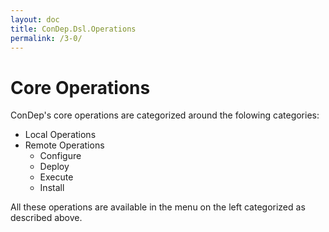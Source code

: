 ```yaml
---
layout: doc
title: ConDep.Dsl.Operations
permalink: /3-0/
---
```


Core Operations
===============

ConDep's core operations are categorized around the folowing categories:

* Local Operations
* Remote Operations
  * Configure
  * Deploy
  * Execute
  * Install

All these operations are available in the menu on the left categorized as described above.
